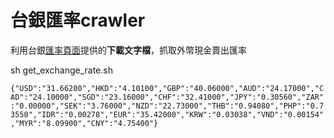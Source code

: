 # 台銀匯率crawler
利用台銀[匯率頁面](http://rate.bot.com.tw/xrt?Lang=zh-TW)提供的**下載文字檔**，抓取外幣現金賣出匯率

sh get_exchange_rate.sh

`{"USD":"31.66200","HKD":"4.10100","GBP":"40.06000","AUD":"24.17000","CAD":"24.10000","SGD":"23.16000","CHF":"32.41000","JPY":"0.30560","ZAR":"0.00000","SEK":"3.76000","NZD":"22.73000","THB":"0.94080","PHP":"0.73550","IDR":"0.00278","EUR":"35.42000","KRW":"0.03038","VND":"0.00154","MYR":"8.09900","CNY":"4.75400"}`

